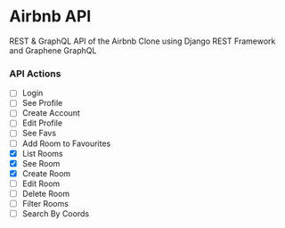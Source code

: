 # Airbnb API

REST & GraphQL API of the Airbnb Clone using Django REST Framework and Graphene GraphQL

### API Actions

- [ ] Login
- [ ] See Profile
- [ ] Create Account
- [ ] Edit Profile
- [ ] See Favs
- [ ] Add Room to Favourites
- [x] List Rooms
- [x] See Room
- [x] Create Room
- [ ] Edit Room
- [ ] Delete Room
- [ ] Filter Rooms
- [ ] Search By Coords

